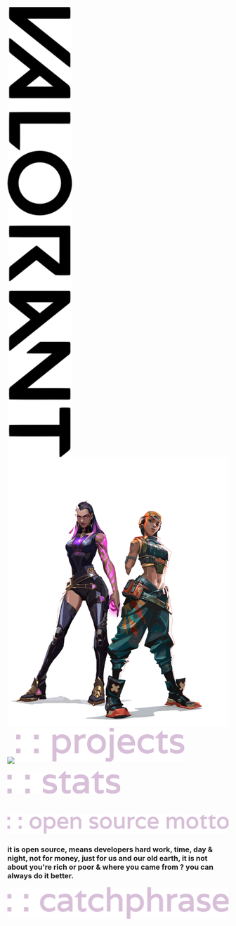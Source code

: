 <img src="./svg/valorant_rotate.svg" alt="" align="left">
<img src="./svg/raze-reyna.png" alt="">
<img src="https://readme-typing-svg.herokuapp.com?font=Varela+Round&size=60&width=500&height=100&color=808080&lines=hello+!;i'm+rsadhukhan" align="center">
<img src="./svg/projects.svg" alt="">
<br>
<img src="https://github-readme-stats.vercel.app/api/pin/?username=sadhukhanr&repo=papae&theme=material-palenight&hide_border=true" alt="">
<img src="https://github-readme-stats.vercel.app/api/pin/?username=SudipC3&repo=git&theme=material-palenight&hide_border=true" alt="">
<img src="https://github-readme-stats.vercel.app/api/pin/?username=sadhukhanr&repo=kex&theme=material-palenight&hide_border=true" alt="">

<br>
<img src="./svg/stats.svg" alt="">
<br>
<img src="https://github-readme-streak-stats.herokuapp.com?user=sadhukhanr&theme=nightowl&hide_border=true" alt="" align="left">
<img src="https://github-readme-stats.vercel.app/api?username=sadhukhanr&show_icons=true&theme=tokyonight&hide_border=true" alt="" align = "right">
<img src="https://activity-graph.herokuapp.com/graph?username=sadhukhanr&theme=rogue&hide_border=true" alt="" align="left">

```
```
<br>
<img src="./svg/opensourcemotto.svg" alt="">
<h3 class="green">it is open source, means developers hard work, time, day & night, not for money, just for us and our old earth, it
    is not about you're rich or poor & where you came from ? you can always do it better.</h3>

<img src="./svg/catchphrase.svg" alt="">
<img src="https://readme-typing-svg.herokuapp.com?font=Varela+Round&size=30&color=808080&lines=prodigal+son" alt="">
<code><img src="./svg/icon/ahri_thumb.jpg" alt="" hight="50px" width="50px"></code>


